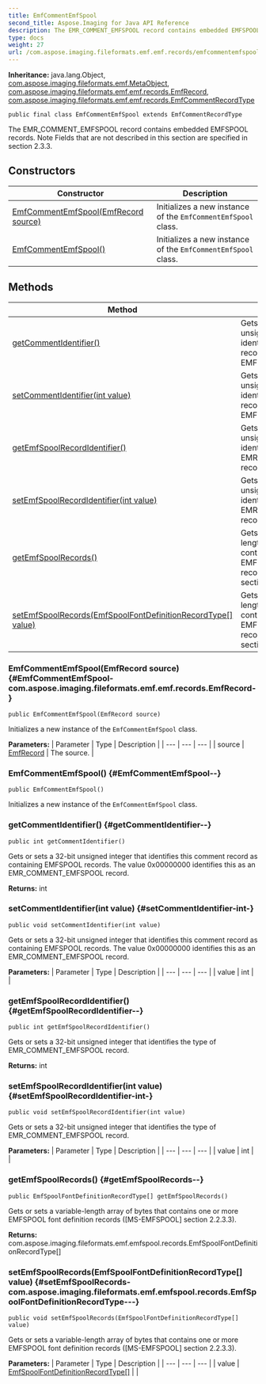 ```yaml
---
title: EmfCommentEmfSpool
second_title: Aspose.Imaging for Java API Reference
description: The EMR_COMMENT_EMFSPOOL record contains embedded EMFSPOOL records.
type: docs
weight: 27
url: /com.aspose.imaging.fileformats.emf.emf.records/emfcommentemfspool/
---
```

**Inheritance:**
java.lang.Object, [com.aspose.imaging.fileformats.emf.MetaObject](../../com.aspose.imaging.fileformats.emf/metaobject), [com.aspose.imaging.fileformats.emf.emf.records.EmfRecord](../../com.aspose.imaging.fileformats.emf.emf.records/emfrecord), [com.aspose.imaging.fileformats.emf.emf.records.EmfCommentRecordType](../../com.aspose.imaging.fileformats.emf.emf.records/emfcommentrecordtype)
```
public final class EmfCommentEmfSpool extends EmfCommentRecordType
```

The EMR\_COMMENT\_EMFSPOOL record contains embedded EMFSPOOL records. Note Fields that are not described in this section are specified in section 2.3.3.
## Constructors

| Constructor | Description |
| --- | --- |
| [EmfCommentEmfSpool(EmfRecord source)](#EmfCommentEmfSpool-com.aspose.imaging.fileformats.emf.emf.records.EmfRecord-) | Initializes a new instance of the `EmfCommentEmfSpool` class. |
| [EmfCommentEmfSpool()](#EmfCommentEmfSpool--) | Initializes a new instance of the `EmfCommentEmfSpool` class. |
## Methods

| Method | Description |
| --- | --- |
| [getCommentIdentifier()](#getCommentIdentifier--) | Gets or sets a 32-bit unsigned integer that identifies this comment record as containing EMFSPOOL records. |
| [setCommentIdentifier(int value)](#setCommentIdentifier-int-) | Gets or sets a 32-bit unsigned integer that identifies this comment record as containing EMFSPOOL records. |
| [getEmfSpoolRecordIdentifier()](#getEmfSpoolRecordIdentifier--) | Gets or sets a 32-bit unsigned integer that identifies the type of EMR\_COMMENT\_EMFSPOOL record. |
| [setEmfSpoolRecordIdentifier(int value)](#setEmfSpoolRecordIdentifier-int-) | Gets or sets a 32-bit unsigned integer that identifies the type of EMR\_COMMENT\_EMFSPOOL record. |
| [getEmfSpoolRecords()](#getEmfSpoolRecords--) | Gets or sets a variable-length array of bytes that contains one or more EMFSPOOL font definition records ([MS-EMFSPOOL] section 2.2.3.3). |
| [setEmfSpoolRecords(EmfSpoolFontDefinitionRecordType[] value)](#setEmfSpoolRecords-com.aspose.imaging.fileformats.emf.emfspool.records.EmfSpoolFontDefinitionRecordType---) | Gets or sets a variable-length array of bytes that contains one or more EMFSPOOL font definition records ([MS-EMFSPOOL] section 2.2.3.3). |
### EmfCommentEmfSpool(EmfRecord source) {#EmfCommentEmfSpool-com.aspose.imaging.fileformats.emf.emf.records.EmfRecord-}
```
public EmfCommentEmfSpool(EmfRecord source)
```


Initializes a new instance of the `EmfCommentEmfSpool` class.

**Parameters:**
| Parameter | Type | Description |
| --- | --- | --- |
| source | [EmfRecord](../../com.aspose.imaging.fileformats.emf.emf.records/emfrecord) | The source. |

### EmfCommentEmfSpool() {#EmfCommentEmfSpool--}
```
public EmfCommentEmfSpool()
```


Initializes a new instance of the `EmfCommentEmfSpool` class.

### getCommentIdentifier() {#getCommentIdentifier--}
```
public int getCommentIdentifier()
```


Gets or sets a 32-bit unsigned integer that identifies this comment record as containing EMFSPOOL records. The value 0x00000000 identifies this as an EMR\_COMMENT\_EMFSPOOL record.

**Returns:**
int
### setCommentIdentifier(int value) {#setCommentIdentifier-int-}
```
public void setCommentIdentifier(int value)
```


Gets or sets a 32-bit unsigned integer that identifies this comment record as containing EMFSPOOL records. The value 0x00000000 identifies this as an EMR\_COMMENT\_EMFSPOOL record.

**Parameters:**
| Parameter | Type | Description |
| --- | --- | --- |
| value | int |  |

### getEmfSpoolRecordIdentifier() {#getEmfSpoolRecordIdentifier--}
```
public int getEmfSpoolRecordIdentifier()
```


Gets or sets a 32-bit unsigned integer that identifies the type of EMR\_COMMENT\_EMFSPOOL record.

**Returns:**
int
### setEmfSpoolRecordIdentifier(int value) {#setEmfSpoolRecordIdentifier-int-}
```
public void setEmfSpoolRecordIdentifier(int value)
```


Gets or sets a 32-bit unsigned integer that identifies the type of EMR\_COMMENT\_EMFSPOOL record.

**Parameters:**
| Parameter | Type | Description |
| --- | --- | --- |
| value | int |  |

### getEmfSpoolRecords() {#getEmfSpoolRecords--}
```
public EmfSpoolFontDefinitionRecordType[] getEmfSpoolRecords()
```


Gets or sets a variable-length array of bytes that contains one or more EMFSPOOL font definition records ([MS-EMFSPOOL] section 2.2.3.3).

**Returns:**
com.aspose.imaging.fileformats.emf.emfspool.records.EmfSpoolFontDefinitionRecordType[]
### setEmfSpoolRecords(EmfSpoolFontDefinitionRecordType[] value) {#setEmfSpoolRecords-com.aspose.imaging.fileformats.emf.emfspool.records.EmfSpoolFontDefinitionRecordType---}
```
public void setEmfSpoolRecords(EmfSpoolFontDefinitionRecordType[] value)
```


Gets or sets a variable-length array of bytes that contains one or more EMFSPOOL font definition records ([MS-EMFSPOOL] section 2.2.3.3).

**Parameters:**
| Parameter | Type | Description |
| --- | --- | --- |
| value | [EmfSpoolFontDefinitionRecordType\[\]](../../com.aspose.imaging.fileformats.emf.emfspool.records/emfspoolfontdefinitionrecordtype) |  |

